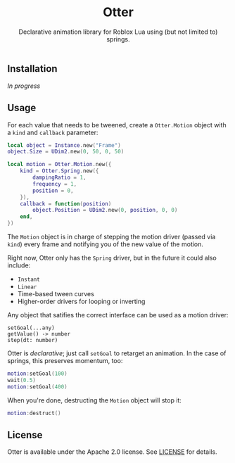 <h1 align="center">Otter</h1>
<div align="center">
<!-- Coming soon!
	<a href="https://travis-ci.org/Roblox/otter">
		<img src="https://api.travis-ci.org/Roblox/otter.svg?branch=master" alt="Travis-CI Build Status" />
	</a>
	<a href="https://coveralls.io/github/Roblox/otter?branch=master">
		<img src="https://coveralls.io/repos/github/Roblox/otter/badge.svg?branch=master" alt="Coveralls Coverage" />
	</a>
	<a href="https://roblox.github.io/otter">
		<img src="https://img.shields.io/badge/docs-website-green.svg" alt="Documentation" />
	</a>
-->
</div>

<div align="center">
	Declarative animation library for Roblox Lua using (but not limited to) springs.
</div>

<div>&nbsp;</div>

## Installation
*In progress*

## Usage
For each value that needs to be tweened, create a `Otter.Motion` object with a `kind` and `callback` parameter:

```lua
local object = Instance.new("Frame")
object.Size = UDim2.new(0, 50, 0, 50)

local motion = Otter.Motion.new({
	kind = Otter.Spring.new({
		dampingRatio = 1,
		frequency = 1,
		position = 0,
	}),
	callback = function(position)
		object.Position = UDim2.new(0, position, 0, 0)
	end,
})
```

The `Motion` object is in charge of stepping the motion driver (passed via `kind`) every frame and notifying you of the new value of the motion.

Right now, Otter only has the `Spring` driver, but in the future it could also include:

* `Instant`
* `Linear`
* Time-based tween curves
* Higher-order drivers for looping or inverting

Any object that satifies the correct interface can be used as a motion driver:

```
setGoal(...any)
getValue() -> number
step(dt: number)
```

Otter is *declarative*; just call `setGoal` to retarget an animation. In the case of springs, this preserves momentum, too:

```lua
motion:setGoal(100)
wait(0.5)
motion:setGoal(400)
```

When you're done, destructing the `Motion` object will stop it:

```lua
motion:destruct()
```

## License
Otter is available under the Apache 2.0 license. See [LICENSE](LICENSE) for details.